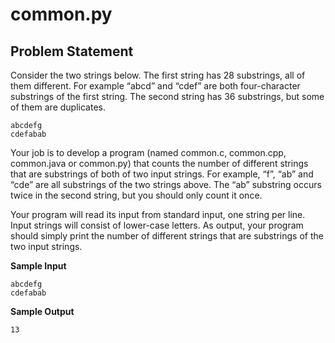 # common.py

## Problem Statement
Consider the two strings below. The first string has 28 substrings, all of them different. For example “abcd” and “cdef” are both four-character substrings of the first string. The second string has 36 substrings, but some of them are duplicates.

```
abcdefg
cdefabab
```

Your job is to develop a program (named common.c, common.cpp, common.java or common.py) that counts the number of different strings that are substrings of both of two input strings. For example, “f”, “ab” and “cde” are all substrings of the two strings above. The “ab” substring occurs twice in the second string, but you should only count it once.

Your program will read its input from standard input, one string per line. Input strings will consist of lower-case letters. As output, your program should simply print the number of different strings that are substrings of the two input strings.

__Sample Input__

```
abcdefg
cdefabab
```

__Sample Output__

```
13
```
